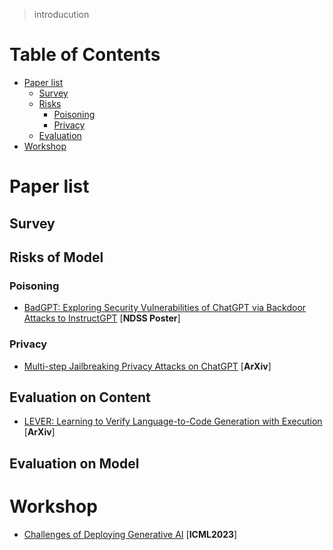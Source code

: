 > introducution

# Table of Contents
- [Paper list](#Paper-list)
  - [Survey](#survey)
  - [Risks](#Risks-of-LLM)
    - [Poisoning](#Poisoning)
    - [Privacy](#Privacy)
  - [Evaluation](#Evaluation)
- [Workshop](#Workshop)

# Paper list

## Survey

## Risks of Model

### Poisoning
- [BadGPT: Exploring Security Vulnerabilities of ChatGPT via Backdoor Attacks to InstructGPT](https://arxiv.org/abs/2304.12298) [**NDSS Poster**]

### Privacy
- [Multi-step Jailbreaking Privacy Attacks on ChatGPT](http://arxiv.org/abs/2304.05197) [**ArXiv**]
## Evaluation on Content
- [LEVER: Learning to Verify Language-to-Code Generation with Execution](https://arxiv.org/abs/2302.08468) [**ArXiv**]

## Evaluation on Model

# Workshop
- [Challenges of Deploying Generative AI](https://deployinggenerativeai.github.io/index) [**ICML2023**]

